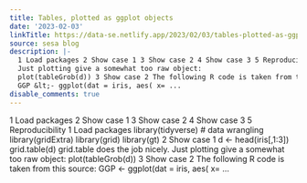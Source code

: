 ```yaml
---
title: Tables, plotted as ggplot objects
date: '2023-02-03'
linkTitle: https://data-se.netlify.app/2023/02/03/tables-plotted-as-ggplot-objects/
source: sesa blog
description: |-
  1 Load packages 2 Show case 1 3 Show case 2 4 Show case 3 5 Reproducibility 1 Load packages library(tidyverse) # data wrangling library(gridExtra) library(grid) library(gt) 2 Show case 1 d &lt;- head(iris[,1:3]) grid.table(d) grid.table does the job nicely.
  Just plotting give a somewhat too raw object:
  plot(tableGrob(d)) 3 Show case 2 The following R code is taken from this source:
  GGP &lt;- ggplot(dat = iris, aes( x= ...
disable_comments: true
---
```

1 Load packages 2 Show case 1 3 Show case 2 4 Show case 3 5 Reproducibility 1 Load packages library(tidyverse) # data wrangling library(gridExtra) library(grid) library(gt) 2 Show case 1 d &lt;- head(iris[,1:3]) grid.table(d) grid.table does the job nicely.
Just plotting give a somewhat too raw object:
plot(tableGrob(d)) 3 Show case 2 The following R code is taken from this source:
GGP &lt;- ggplot(dat = iris, aes( x= ...